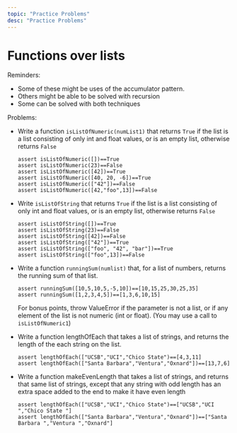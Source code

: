 ```yaml
---
topic: "Practice Problems"
desc: "Practice Problems"
---
```


# Functions over lists

Reminders:
* Some of these might be uses of the accumulator pattern.  
* Others might be able to be solved with recursion
* Some can be solved with both techniques

Problems:

* Write a function `isListOfNumeric(numList1)` that returns `True` if the list is a list consisting
   of only int and float values, or is an empty list, otherwise returns `False`
   ```
   assert isListOfNumeric([])==True
   assert isListOfNumeric(23)==False
   assert isListOfNumeric([42])==True
   assert isListOfNumeric([40, 20, -6])==True
   assert isListOfNumeric(["42"])==False
   assert isListOfNumeric([42,"foo",13])==False
   ```

* Write `isListOfString` that returns `True` if the list is a list consisting
   of only int and float values, or is an empty list, otherwise returns `False`
   
   ```
   assert isListOfString([])==True
   assert isListOfString(23)==False
   assert isListOfString([42])==False
   assert isListOfString(["42"])==True
   assert isListOfString(["foo", "42", "bar"])==True
   assert isListOfString(["foo",13])==False
   ```
   
* Write a function `runningSum(numlist)` that, for a list of numbers, returns the running sum of that list.
   ```
   assert runningSum([10,5,10,5,-5,10])==[10,15,25,30,25,35]
   assert runningSum([1,2,3,4,5])==[1,3,6,10,15]
   ```
   
   For bonus points, throw ValueError if the parameter is not a list, or if any element of the list is not
   numeric (int or float).  (You may use a call to `isListOfNumeric1`)
   
* Write a function lengthOfEach that takes a list of strings, and returns the length of the each string on the list.
   ```
   assert lengthOfEach(["UCSB","UCI","Chico State")==[4,3,11]
   assert lengthOfEach(["Santa Barbara","Ventura","Oxnard"])==[13,7,6]
   ```

* Write a function makeEvenLength that takes a list of strings, and returns that same list of strings, except that any
   string with odd length has an extra space added to the end to make it have even length
   
   ```
   assert lengthOfEach(["UCSB","UCI","Chico State")==["UCSB","UCI ","Chico State "]
   assert lengthOfEach(["Santa Barbara","Ventura","Oxnard"])==["Santa Barbara ","Ventura ","Oxnard"]
   ```
